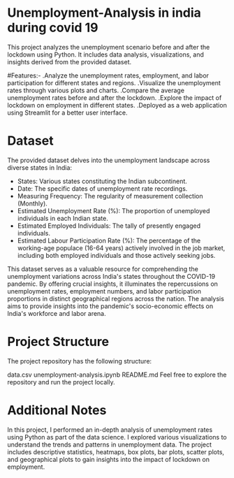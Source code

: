 # Unemployment-Analysis in india during covid 19

This project analyzes the unemployment scenario before and after the lockdown using Python. It includes data analysis, visualizations, and insights derived from the provided dataset.

#Features:-
.Analyze the unemployment rates, employment, and labor participation for different states and regions.
.Visualize the unemployment rates through various plots and charts.
.Compare the average unemployment rates before and after the lockdown.
.Explore the impact of lockdown on employment in different states.
.Deployed as a web application using Streamlit for a better user interface.

# Dataset
The provided dataset delves into the unemployment landscape across diverse states in India:

* States: Various states constituting the Indian subcontinent.
* Date: The specific dates of unemployment rate recordings.
* Measuring Frequency: The regularity of measurement collection (Monthly).
* Estimated Unemployment Rate (%): The proportion of unemployed individuals in each Indian state.
* Estimated Employed Individuals: The tally of presently engaged individuals.
* Estimated Labour Participation Rate (%): The percentage of the working-age populace (16-64 years) actively involved in the job market, including both employed individuals and those actively seeking jobs.

This dataset serves as a valuable resource for comprehending the unemployment variations across India's states throughout the COVID-19 pandemic. By offering crucial insights, it illuminates the repercussions on unemployment rates, employment numbers, and labor participation proportions in distinct geographical regions across the nation. The analysis aims to provide insights into the pandemic's socio-economic effects on India's workforce and labor arena.

# Project Structure
The project repository has the following structure:

data.csv
unemployment-analysis.ipynb
README.md Feel free to explore the repository and run the project locally.

# Additional Notes
In this project, I performed an in-depth analysis of unemployment rates using Python as part of the data science. I explored various visualizations to understand the trends and patterns in unemployment data. The project includes descriptive statistics, heatmaps, box plots, bar plots, scatter plots, and geographical plots to gain insights into the impact of lockdown on employment.
